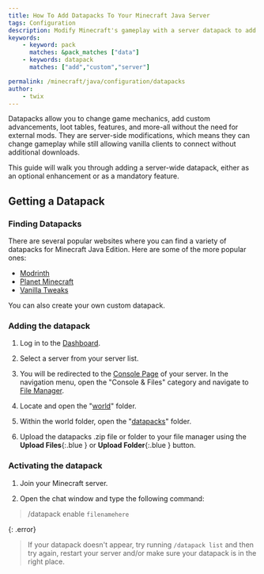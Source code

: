 ```yaml
---
title: How To Add Datapacks To Your Minecraft Java Server
tags: Configuration
description: Modify Minecraft's gameplay with a server datapack to add new mechanics, custom features, and unique challenges without requiring mods.
keywords:
    - keyword: pack
      matches: &pack_matches ["data"]
    - keywords: datapack
      matches: ["add","custom","server"]

permalink: /minecraft/java/configuration/datapacks
author:
    - twix
---
```


Datapacks allow you to change game mechanics, add custom advancements, loot tables, features, and more-all without the need for external mods. They are server-side modifications, which means they can change gameplay while still allowing vanilla clients to connect without additional downloads.

This guide will walk you through adding a server-wide datapack, either as an optional enhancement or as a mandatory feature.

## Getting a Datapack

### Finding Datapacks

There are several popular websites where you can find a variety of datapacks for Minecraft Java Edition. Here are some of the more popular ones:

- [Modrinth](https://modrinth.com/datapacks "Modrinth is a platform for Minecraft players and developers that offers a curated selection of mods, datapacks, and community content.")
- [Planet Minecraft](https://www.planetminecraft.com/data-packs/ "A community-driven platform where users share various Minecraft content, including datapacks.")
- [Vanilla Tweaks](https://vanillatweaks.net/picker/datapacks/ "A collection of high-quality, customizable datapacks that improve gameplay while staying true to vanilla mechanics.")

You can also create your own custom datapack.

### Adding the datapack

1. Log in to the [Dashboard](https://client.falixnodes.net/).

2. Select a server from your server list.

3. You will be redirected to the [Console Page](https://client.falixnodes.net/server/console) of your server. In the navigation menu, open the "Console & Files" category and navigate to [File Manager](https://client.falixnodes.net/server/filemanager).

4. Locate and open the "[world](https://client.falixnodes.net/server/filemanager?dir=/world/)" folder.

5. Within the world folder, open the "[datapacks](https://client.falixnodes.net/server/filemanager?dir=/world/datapacks/)" folder.

6. Upload the datapacks .zip file or folder to your file manager using the **Upload Files**{:.blue } or **Upload Folder**{:.blue } button.

### Activating the datapack

1. Join your Minecraft server.

2. Open the chat window and type the following command:
> /datapack enable `filenamehere`

{: .error}
> If your datapack doesn't appear, try running `/datapack list` and then try again, restart your server and/or make sure your datapack is in the right place.
